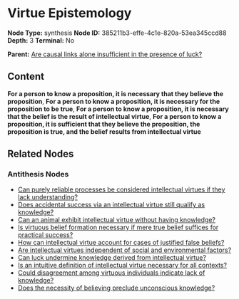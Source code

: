 # Virtue Epistemology

**Node Type:** synthesis
**Node ID:** 385211b3-effe-4c1e-820a-53ea345ccd88
**Depth:** 3
**Terminal:** No

**Parent:** [Are causal links alone insufficient in the presence of luck?](are-causal-links-alone-insufficient-in-the-presence-of-luck-antithesis-7065df56-2f31-43d3-a7bd-686adf7dbf18.md)

## Content

**For a person to know a proposition, it is necessary that they believe the proposition**, **For a person to know a proposition, it is necessary for the proposition to be true**, **For a person to know a proposition, it is necessary that the belief is the result of intellectual virtue**, **For a person to know a proposition, it is sufficient that they believe the proposition, the proposition is true, and the belief results from intellectual virtue**

## Related Nodes

### Antithesis Nodes

- [Can purely reliable processes be considered intellectual virtues if they lack understanding?](can-purely-reliable-processes-be-considered-intellectual-virtues-if-they-lack-understanding-antithesis-5272227c-9dcc-4929-966a-06e107e150b4.md)
- [Does accidental success via an intellectual virtue still qualify as knowledge?](does-accidental-success-via-an-intellectual-virtue-still-qualify-as-knowledge-antithesis-54ffd5c1-2b1a-46a3-b0bc-71fadbcb0302.md)
- [Can an animal exhibit intellectual virtue without having knowledge?](can-an-animal-exhibit-intellectual-virtue-without-having-knowledge-antithesis-647160f8-69b5-4176-80d8-c22294bb20de.md)
- [Is virtuous belief formation necessary if mere true belief suffices for practical success?](is-virtuous-belief-formation-necessary-if-mere-true-belief-suffices-for-practical-success-antithesis-bc5a05f7-5f18-456e-b249-9fe07c7ef428.md)
- [How can intellectual virtue account for cases of justified false beliefs?](how-can-intellectual-virtue-account-for-cases-of-justified-false-beliefs-antithesis-fd777bd9-38a7-47b8-b6f4-c796afc9d23a.md)
- [Are intellectual virtues independent of social and environmental factors?](are-intellectual-virtues-independent-of-social-and-environmental-factors-antithesis-9185c347-4996-4efb-a3b7-c9f814f5fe4b.md)
- [Can luck undermine knowledge derived from intellectual virtue?](can-luck-undermine-knowledge-derived-from-intellectual-virtue-antithesis-34b7902d-b87b-4171-abc1-64ad75b73223.md)
- [Is an intuitive definition of intellectual virtue necessary for all contexts?](is-an-intuitive-definition-of-intellectual-virtue-necessary-for-all-contexts-antithesis-5960393b-cd62-47e1-b05d-3dc429c2fb53.md)
- [Could disagreement among virtuous individuals indicate lack of knowledge?](could-disagreement-among-virtuous-individuals-indicate-lack-of-knowledge-antithesis-873581cb-bbf5-41dc-b670-f54f296bbbf7.md)
- [Does the necessity of believing preclude unconscious knowledge?](does-the-necessity-of-believing-preclude-unconscious-knowledge-antithesis-8da7f27a-a003-441b-88ae-5a444f2129f1.md)
